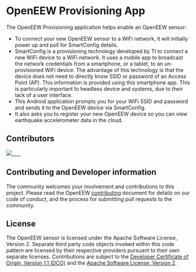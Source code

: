 # OpenEEW Provisioning App

The OpenEEW Provisioning application helps enable an OpenEEW sensor:

- To connect your new OpenEEW sensor to a WiFi network, it will initially power up and poll for SmartConfig details.
- SmartConfig is a provisioning technology developed by TI to connect a new WiFi device to a WiFi network. It uses a mobile app to broadcast the network credentials from a smartphone, or a tablet, to an un-provisioned WiFi device. The advantage of this technology is that the device does not need to directly know SSID or password of an Access Point (AP). This information is provided using this smartphone app. This is particularly important to headless device and systems, due to their lack of a user interface.
- This Android application prompts you for your WiFi SSID and password and sends it to the OpenEEW device via SmartConfig.
- It also asks you to register your new OpenEEW device so you can view earthquake accelerometer data in the cloud.


## Contributors

<a href="https://github.com/openeew/openeew-provisioner-react/graphs/contributors">
  <img src="https://contributors-img.web.app/image?repo=openeew/openeew-provisioner-react" />
</a>
___

## Contributing and Developer information

The community welcomes your involvement and contributions to this project. Please read the OpenEEW [contributing](https://github.com/openeew/openeew/blob/master/CONTRIBUTING.md) document for details on our code of conduct, and the process for submitting pull requests to the community.

## License

The OpenEEW sensor is licensed under the Apache Software License, Version 2. Separate third party code objects invoked within this code pattern are licensed by their respective providers pursuant to their own separate licenses. Contributions are subject to the [Developer Certificate of Origin, Version 1.1 (DCO)](https://developercertificate.org/) and the [Apache Software License, Version 2](http://www.apache.org/licenses/LICENSE-2.0.txt).

